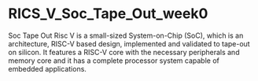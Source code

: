 # RICS_V_Soc_Tape_Out_week0
Soc Tape Out Risc V is a small-sized System-on-Chip (SoC), which is an architecture, RISC-V based design, implemented and validated to tape-out on silicon. It features a RISC-V core with the necessary peripherals and memory core and it has a complete processor system capable of embedded applications.
